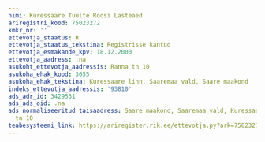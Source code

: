 ```yaml
---
nimi: Kuressaare Tuulte Roosi Lasteaed
ariregistri_kood: 75023272
kmkr_nr: ''
ettevotja_staatus: R
ettevotja_staatus_tekstina: Registrisse kantud
ettevotja_esmakande_kpv: 18.12.2000
ettevotja_aadress: .na
asukoht_ettevotja_aadressis: Ranna tn 10
asukoha_ehak_kood: 3655
asukoha_ehak_tekstina: Kuressaare linn, Saaremaa vald, Saare maakond
indeks_ettevotja_aadressis: '93810'
ads_adr_id: 3429531
ads_ads_oid: .na
ads_normaliseeritud_taisaadress: Saare maakond, Saaremaa vald, Kuressaare linn, Ranna
  tn 10
teabesysteemi_link: https://ariregister.rik.ee/ettevotja.py?ark=75023272&ref=rekvisiidid
---
```

